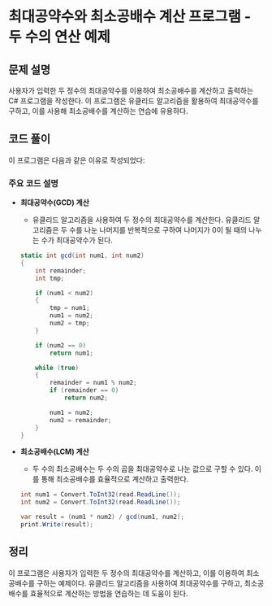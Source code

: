 # 최대공약수와 최소공배수 계산 프로그램 - 두 수의 연산 예제

## 문제 설명

사용자가 입력한 두 정수의 최대공약수를 이용하여 최소공배수를 계산하고 출력하는 C# 프로그램을 작성한다. 이 프로그램은 유클리드 알고리즘을 활용하여 최대공약수를 구하고, 이를 사용해 최소공배수를 계산하는 연습에 유용하다.

## 코드 풀이

이 프로그램은 다음과 같은 이유로 작성되었다:

### 주요 코드 설명

- **최대공약수(GCD) 계산**
  - 유클리드 알고리즘을 사용하여 두 정수의 최대공약수를 계산한다. 유클리드 알고리즘은 두 수를 나눈 나머지를 반복적으로 구하여 나머지가 0이 될 때의 나누는 수가 최대공약수가 된다.

  ```csharp
  static int gcd(int num1, int num2)
  {
      int remainder;
      int tmp;

      if (num1 < num2)
      {
          tmp = num1;
          num1 = num2;
          num2 = tmp;
      }

      if (num2 == 0)
          return num1;

      while (true)
      {
          remainder = num1 % num2;
          if (remainder == 0)
              return num2;

          num1 = num2;
          num2 = remainder;
      }
  }
  ```

- **최소공배수(LCM) 계산**
  - 두 수의 최소공배수는 두 수의 곱을 최대공약수로 나눈 값으로 구할 수 있다. 이를 통해 최소공배수를 효율적으로 계산하고 출력한다.

  ```csharp
  int num1 = Convert.ToInt32(read.ReadLine());
  int num2 = Convert.ToInt32(read.ReadLine());

  var result = (num1 * num2) / gcd(num1, num2);
  print.Write(result);
  ```

## 정리

이 프로그램은 사용자가 입력한 두 정수의 최대공약수를 계산하고, 이를 이용하여 최소공배수를 구하는 예제이다. 유클리드 알고리즘을 사용하여 최대공약수를 구하고, 최소공배수를 효율적으로 계산하는 방법을 연습하는 데 도움이 된다.